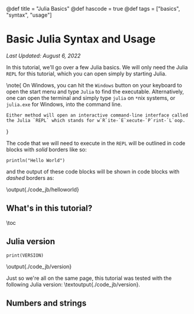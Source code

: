 @def title = "Julia Basics"
@def hascode = true
@def tags = ["basics", "syntax", "usage"]

# Basic Julia Syntax and Usage

_Last Updated: August 6, 2022_

In this tutorial, we'll go over a few Julia basics. We will only need the Julia `REPL` for this tutorial, which you can open simply by starting Julia.

\note{
    On Windows, you can hit the `Windows` button on your keyboard to open the start menu and type `Julia` to find the executable. Alternatively, one can open the terminal and simply type `julia` on `*`nix systems, or `julia.exe` for Windows, into the command line.

    Either method will open an interactive command-line interface called the Julia `REPL` which stands for w`R`ite-`E`xecute-`P`rint-`L`oop.
}

The code that we will need to execute in the `REPL` will be outlined in code blocks with _solid_ borders like so:

```julia:./code_jb/helloworld
println("Hello World")
```

and the output of these code blocks will be shown in code blocks with _dashed_ borders as:

\output{./code_jb/helloworld}

## What's in this tutorial?

\toc

## Julia version

```julia:./code_jb/version
print(VERSION)
```

\output{./code_jb/version}

Just so we're all on the same page, this tutorial was tested with the following Julia version: \textoutput{./code_jb/version}.

## Numbers and strings
